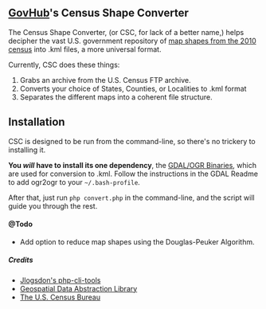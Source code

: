 ## [GovHub](http://www.mygovhub.org)'s Census Shape Converter

The Census Shape Converter, (or CSC, for lack of a better name,) helps decipher the vast U.S. government repository of [map shapes from the 2010 census](http://www.census.gov/geo/www/tiger/tgrshp2010/tgrshp2010.html) into .kml files, a more universal format.

Currently, CSC does these things:

1. Grabs an archive from the U.S. Census FTP archive.
2. Converts your choice of States, Counties, or Localities to .kml format
3. Separates the different maps into a coherent file structure.

## Installation

CSC is designed to be run from the command-line, so there's no trickery to installing it.

**You *will* have to install its one dependency**, the [GDAL/OGR Binaries](http://trac.osgeo.org/gdal/wiki/DownloadingGdalBinaries), which are used for conversion to .kml. Follow the instructions in the GDAL Readme to add ogr2ogr to your `~/.bash-profile`.

After that, just run `php convert.php` in the command-line, and the script will guide you through the rest.

#### @Todo

- Add option to reduce map shapes using the Douglas-Peuker Algorithm.

##### Credits

- [Jlogsdon's php-cli-tools](https://github.com/jlogsdon/php-cli-tools)
- [Geospatial Data Abstraction Library](http://www.gdal.org/index.html)
- [The U.S. Census Bureau](http://www.census.gov/)
